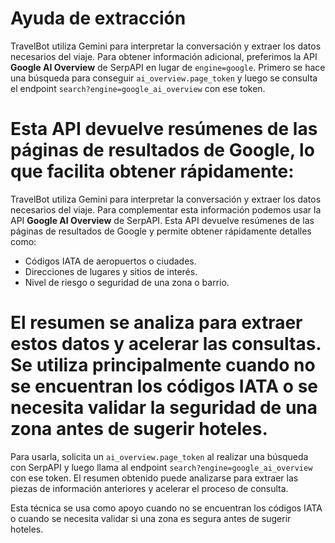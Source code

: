 # Ayuda de extracción

TravelBot utiliza Gemini para interpretar la conversación y extraer los datos necesarios del viaje. Para obtener información adicional, preferimos la API **Google AI Overview** de SerpAPI en lugar de `engine=google`. Primero se hace una búsqueda para conseguir `ai_overview.page_token` y luego se consulta el endpoint `search?engine=google_ai_overview` con ese token.

Esta API devuelve resúmenes de las páginas de resultados de Google, lo que facilita obtener rápidamente:
=======
TravelBot utiliza Gemini para interpretar la conversación y extraer los datos necesarios del viaje. Para complementar esta información podemos usar la API **Google AI Overview** de SerpAPI. Esta API devuelve resúmenes de las páginas de resultados de Google y permite obtener rápidamente detalles como:

- Códigos IATA de aeropuertos o ciudades.
- Direcciones de lugares y sitios de interés.
- Nivel de riesgo o seguridad de una zona o barrio.

El resumen se analiza para extraer estos datos y acelerar las consultas. Se utiliza principalmente cuando no se encuentran los códigos IATA o se necesita validar la seguridad de una zona antes de sugerir hoteles.
=======
Para usarla, solicita un `ai_overview.page_token` al realizar una búsqueda con SerpAPI y luego llama al endpoint `search?engine=google_ai_overview` con ese token. El resumen obtenido puede analizarse para extraer las piezas de información anteriores y acelerar el proceso de consulta.

Esta técnica se usa como apoyo cuando no se encuentran los códigos IATA o cuando se necesita validar si una zona es segura antes de sugerir hoteles.
